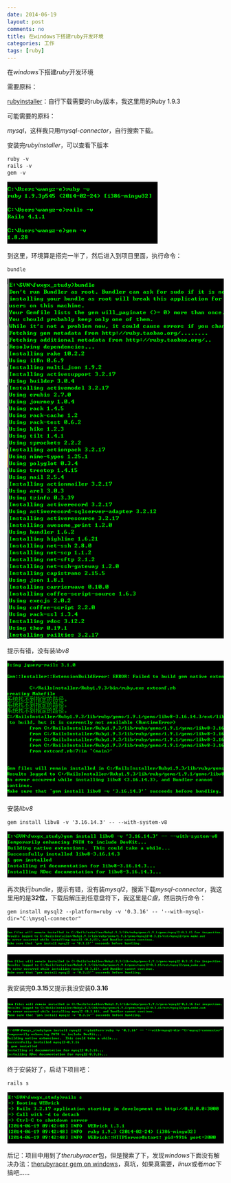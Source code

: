 ```yaml
---
date: 2014-06-19
layout: post
comments: no
title: 在windows下搭建ruby开发环境
categories: 工作
tags: [ruby]
---
```


在*windows*下搭建*ruby*开发环境

需要原料：

[rubyinstaller](http://rubyinstaller.org/)：自行下载需要的ruby版本，我这里用的Ruby 1.9.3

可能需要的原料：

*mysql*，这样我只用*mysql-connector*，自行搜索下载。

安装完*rubyinstaller*，可以查看下版本

    ruby -v
    rails -v
    gem -v

[![查看版本](/uploads/2014/06/ruby1.png)](/uploads/2014/06/ruby1.png)

到这里，环境算是搭完一半了，然后进入到项目里面，执行命令：

    bundle

[![bundle](/uploads/2014/06/ruby2.png)](/uploads/2014/06/ruby2.png)

提示有错，没有装*libv8*

[![libv8](/uploads/2014/06/ruby3.png)](/uploads/2014/06/ruby3.png)

安装*libv8*

    gem install libv8 -v '3.16.14.3' -- --with-system-v8

[![libv8完成](/uploads/2014/06/ruby4.png)](/uploads/2014/06/ruby4.png)

再次执行*bundle*，提示有错，没有装*mysql2*，搜索下载*mysql-connector*，我这里用的是**32位**，下载后解压到任意盘符下，我这里是*C盘*，然后执行命令：

    gem install mysql2 --platform=ruby -v '0.3.16' -- '--with-mysql-dir="C:\mysql-connector"

[![mysql2](/uploads/2014/06/ruby7.png)](/uploads/2014/06/ruby7.png)

[![mysql2](/uploads/2014/06/ruby5.png)](/uploads/2014/06/ruby5.png)

我安装完**0.3.15**又提示我没安装**0.3.16**

[![mysql2安装完成](/uploads/2014/06/ruby8.png)](/uploads/2014/06/ruby8.png)

[![mysql2安装完成](/uploads/2014/06/ruby6.png)](/uploads/2014/06/ruby6.png)

终于安装好了，启动下项目吧：

    rails s

[![项目启动](/uploads/2014/06/ruby9.png)](/uploads/2014/06/ruby9.png)

后记：项目中用到了*therubyracer*包，但是搜索了下，发现*windows*下面没有解决办法：[therubyracer gem on windows](http://stackoverflow.com/questions/6356450/therubyracer-gem-on-windows)，真坑，如果真需要，*linux*或者*mac*下搞吧……